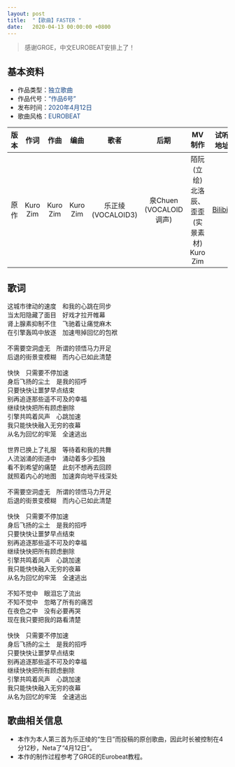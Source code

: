 ```yaml
---
layout: post
title:  "【歌曲】FASTER "
date:   2020-04-13 00:00:00 +0800
---
```


> 感谢GRGE，中文EUROBEAT安排上了！

## 基本资料
* 作品类型：<font color="#194987">独立歌曲</font>
* 作品代号：<font color="#194987">“作品6号”</font>
* 发布时间：<font color="#194987">2020年4月12日</font>
* 歌曲风格：<font color="#194987">EUROBEAT</font>

| 版本 | 作词 | 作曲 | 编曲 | 歌者 | 后期 | MV制作 | 试听地址 |
| :--: | :--: | :--: | :--: | :--: | :--: | :--: | :--: | 
| 原作 | Kuro Zim | Kuro Zim | Kuro Zim | 乐正绫 (VOCALOID3) | 泉Chuen (VOCALOID调声) | 陌阮 (立绘)<br>北洛辰、歪歪 (实景素材)<br>Kuro Zim | [Bilibili](https://www.bilibili.com/video/av625070837) |

## 歌词

<pre>
这城市律动的速度　和我的心跳在同步
当太阳隐藏了面目　好戏才拉开帷幕
肾上腺素抑制不住　飞驰着让痛觉麻木
在引擎轰鸣中放逐　加速甩掉回忆的包袱

不需要空洞虚无　所谓的领悟马力开足
后退的街景变模糊　而内心已如此清楚

快快　只需要不停加速
身后飞扬的尘土　是我的招呼
只要快快让噩梦早点结束
别再追逐那些遥不可及的幸福
继续快快把所有顾虑删除
引擎共鸣着风声　心跳加速
我只能快快融入无穷的夜幕
从名为回忆的牢笼　全速逃出

世界已换上了礼服　等待着和我的共舞
人流汹涌的街道中　涌动着多少孤独
看不到希望的痛楚　此刻不想再去回顾
就照着内心的地图　加速奔向地平线深处

不需要空洞虚无　所谓的领悟马力开足
后退的街景变模糊　而内心已如此清楚 

快快　只需要不停加速
身后飞扬的尘土　是我的招呼
只要快快让噩梦早点结束
别再追逐那些遥不可及的幸福
继续快快把所有顾虑删除
引擎共鸣着风声　心跳加速
我只能快快融入无穷的夜幕
从名为回忆的牢笼　全速逃出

不知不觉中　眼泪忘了流出
不知不觉中　忽略了所有的痛苦
在夜色之中　没有必要再哭
现在我只要把我的路看清楚

快快　只需要不停加速
身后飞扬的尘土　是我的招呼
只要快快让噩梦早点结束
别再追逐那些遥不可及的幸福
继续快快把所有顾虑删除
引擎共鸣着风声　心跳加速
我只能快快融入无穷的夜幕
从名为回忆的牢笼　全速逃出
</pre>

## 歌曲相关信息

* 本作为本人第三首为乐正绫的“生日”而投稿的原创歌曲，因此时长被控制在4分12秒，Neta了“4月12日”。
* 本作的制作过程参考了GRGE的Eurobeat教程。